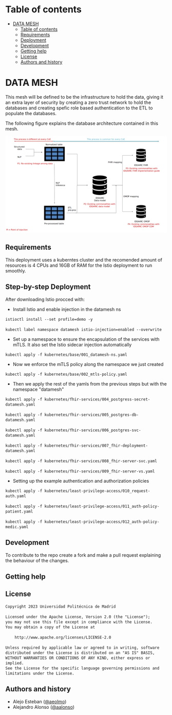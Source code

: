 # Table of contents

- [DATA MESH](#focusing-manager)
  - [Table of contents](#table-of-contents)
  - [Requirements](#requirements)
  - [Deployment](#step-by-step-deployment)
  - [Development](#development)
  - [Getting help](#getting-help)
  - [License](#license)
  - [Authors and history](#authors-and-history) 
  
# DATA MESH

This mesh will be defined to be the infrastructure to hold the data, giving it an extra layer of security by creating a zero trust network to hold the databases and creating spefic role based authentication to the ETL to populate the databases.

The following figure explains the database architecture contained in this mesh.

![Diagram](./doc/imgs/CapsuleSchema.png)


## Requirements

This deployment uses a kuberntes cluster and the recomended amount of resources is 4 CPUs and 16GB of RAM for the Istio deployment to run smoothly.

## Step-by-step Deployment


After downloading Istio procced with:

- Install Istio and enable injection in the datamesh ns

```shell
istioctl install --set profile=demo -y 

kubectl label namespace datamesh istio-injection=enabled --overwrite
```
- Set up a namespace to ensure the encapsulation of the services with mTLS. It also set the Istio sidecar injection automatically
```shell
kubectl apply -f kubernetes/base/001_datamesh-ns.yaml
```
- Now we enforce the mTLS policy along the namespace we just created

```shell 
kubectl apply -f kubernetes/base/002_mtls-policy.yaml
```
- Then we apply the rest of the yamls from the previous steps but with the namespace "datamesh"

```shell
kubectl apply -f kubernetes/fhir-services/004_postgress-secret-datamesh.yaml

kubectl apply -f kubernetes/fhir-services/005_postgres-db-datamesh.yaml

kubectl apply -f kubernetes/fhir-services/006_postgres-svc-datamesh.yaml

kubectl apply -f kubernetes/fhir-services/007_fhir-deployment-datamesh.yaml

kubectl apply -f kubernetes/fhir-services/008_fhir-server-svc.yaml

kubectl apply -f kubernetes/fhir-services/009_fhir-server-vs.yaml
```

- Setting up the example authentication and authorization policies

```shell
kubectl apply -f kubernetes/least-privilege-access/010_request-auth.yaml

kubectl apply -f kubernetes/least-privilege-access/011_auth-policy-patient.yaml

kubectl apply -f kubernetes/least-privilege-access/012_auth-policy-medic.yaml
```

## Development

To contribute to the repo create a fork and make a pull request explaining the behaviour of the changes.

## Getting help



License
------

```
Copyright 2023 Universidad Politécnica de Madrid

Licensed under the Apache License, Version 2.0 (the "License");
you may not use this file except in compliance with the License.
You may obtain a copy of the License at

    http://www.apache.org/licenses/LICENSE-2.0

Unless required by applicable law or agreed to in writing, software
distributed under the License is distributed on an "AS IS" BASIS,
WITHOUT WARRANTIES OR CONDITIONS OF ANY KIND, either express or implied.
See the License for the specific language governing permissions and
limitations under the License.
```

Authors and history
---------------------------
- Alejo Esteban ([@aeolmo]())
- Alejandro Alonso ([@aalonso]())
